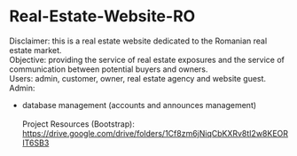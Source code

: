 # Real-Estate-Website-RO
Disclaimer: this is a real estate website dedicated to the Romanian real estate market. <br>
Objective: providing the service of real estate exposures and the service of communication between potential buyers and owners. <br>
Users: admin, customer, owner, real estate agency and website guest. <br>
Admin: 
  - database management (accounts and announces management) <br>   
Project Resources (Bootstrap): https://drive.google.com/drive/folders/1Cf8zm6jNiqCbKXRv8tI2w8KEORIT6SB3
